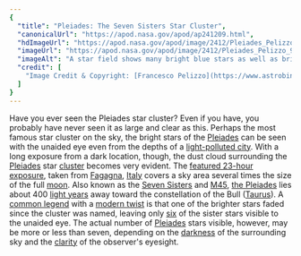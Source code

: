 ```yaml
---
{
  "title": "Pleiades: The Seven Sisters Star Cluster",
  "canonicalUrl": "https://apod.nasa.gov/apod/ap241209.html",
  "hdImageUrl": "https://apod.nasa.gov/apod/image/2412/Pleiades_Pelizzo_9396.jpg",
  "imageUrl": "https://apod.nasa.gov/apod/image/2412/Pleiades_Pelizzo_960.jpg",
  "imageAlt": "A star field shows many bright blue stars as well as bright blue reflecting gas. Please see the explanation for more detailed information.",
  "credit": [
    "Image Credit & Copyright: [Francesco Pelizzo](https://www.astrobin.com/users/DocRx/)"
  ]
}
---
```


Have you ever seen the Pleiades star cluster? Even if you have, you probably have never seen it as large and clear as this. Perhaps the most famous star cluster on the sky, the bright stars of the [Pleiades](https://en.wikipedia.org/wiki/Pleiades) can be seen with the unaided eye even from the depths of a [light-polluted city](https://apod.nasa.gov/apod/ap200408.html). With a long exposure from a dark location, though, the dust cloud surrounding the [Pleiades](https://apod.nasa.gov/apod/ap210406.html) star [cluster](http://asterisk.apod.com/viewtopic.php?f=24&t=18009) becomes very evident. The [featured 23-hour exposure](https://www.astrobin.com/o6o2nx/), taken from [Fagagna](https://youtu.be/wDess8goKRA), [Italy](https://en.wikipedia.org/wiki/Italy) covers a sky area several times the size of the full [moon](https://science.nasa.gov/moon/). Also known as the [Seven Sisters](https://theconversation.com/the-worlds-oldest-story-astronomers-say-global-myths-about-seven-sisters-stars-may-reach-back-100-000-years-151568) and [M45](https://apod.nasa.gov/apod/ap131122.html), [the Pleiades](https://www.skyandtelescope.com/astronomy-news/observing-news/many-pleiades-can-see10222014/) lies about 400 [light years](https://spaceplace.nasa.gov/light-year/en/) away toward the constellation of the Bull ([Taurus](https://en.wikipedia.org/wiki/Taurus_%28constellation%29)). A [common legend](http://arxiv.org/ftp/arxiv/papers/0810/0810.1592.pdf) with a [modern twist](http://kencroswell.com/GD50.html) is that one of the brighter stars faded since the cluster was named, leaving only [six](https://i.pinimg.com/originals/a9/b3/21/a9b321789591e2839c773669a5aa03bd.jpg) of the sister stars visible to the unaided eye. The actual number of [Pleiades](http://www.youtube.com/watch?v=p6prI0Zfw80) stars visible, however, may be more or less than seven, depending on the [darkness](https://apod.nasa.gov/apod/ap010827.html) of the surrounding sky and the [clarity](http://en.wikipedia.org/wiki/File:Snellen_chart.svg) of the observer's eyesight.

